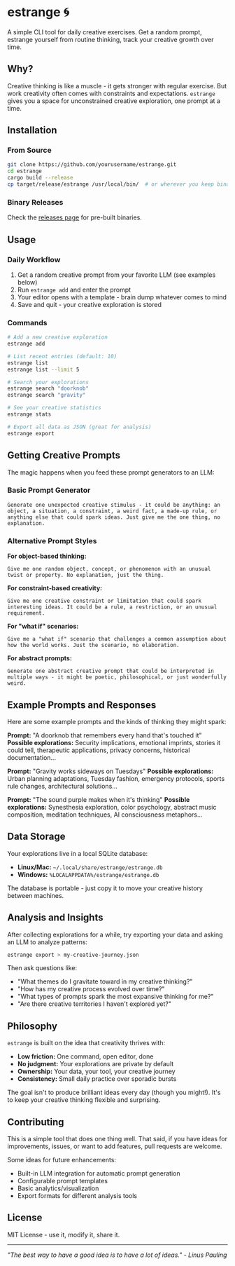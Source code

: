 # estrange 🌀

A simple CLI tool for daily creative exercises. Get a random prompt, estrange yourself from routine thinking, track your creative growth over time.

## Why?

Creative thinking is like a muscle - it gets stronger with regular exercise. But work creativity often comes with constraints and expectations. `estrange` gives you a space for unconstrained creative exploration, one prompt at a time.

## Installation

### From Source
```bash
git clone https://github.com/yourusername/estrange.git
cd estrange
cargo build --release
cp target/release/estrange /usr/local/bin/  # or wherever you keep binaries
```

### Binary Releases
Check the [releases page](https://github.com/yourusername/estrange/releases) for pre-built binaries.

## Usage

### Daily Workflow
1. Get a random creative prompt from your favorite LLM (see examples below)
2. Run `estrange add` and enter the prompt
3. Your editor opens with a template - brain dump whatever comes to mind
4. Save and quit - your creative exploration is stored

### Commands

```bash
# Add a new creative exploration
estrange add

# List recent entries (default: 10)
estrange list
estrange list --limit 5

# Search your explorations
estrange search "doorknob"
estrange search "gravity"

# See your creative statistics
estrange stats

# Export all data as JSON (great for analysis)
estrange export
```

## Getting Creative Prompts

The magic happens when you feed these prompt generators to an LLM:

### Basic Prompt Generator
```
Generate one unexpected creative stimulus - it could be anything: an object, a situation, a constraint, a weird fact, a made-up rule, or anything else that could spark ideas. Just give me the one thing, no explanation.
```

### Alternative Prompt Styles

**For object-based thinking:**
```
Give me one random object, concept, or phenomenon with an unusual twist or property. No explanation, just the thing.
```

**For constraint-based creativity:**
```
Give me one creative constraint or limitation that could spark interesting ideas. It could be a rule, a restriction, or an unusual requirement.
```

**For "what if" scenarios:**
```
Give me a "what if" scenario that challenges a common assumption about how the world works. Just the scenario, no elaboration.
```

**For abstract prompts:**
```
Generate one abstract creative prompt that could be interpreted in multiple ways - it might be poetic, philosophical, or just wonderfully weird.
```

## Example Prompts and Responses

Here are some example prompts and the kinds of thinking they might spark:

**Prompt:** "A doorknob that remembers every hand that's touched it"
**Possible explorations:** Security implications, emotional imprints, stories it could tell, therapeutic applications, privacy concerns, historical documentation...

**Prompt:** "Gravity works sideways on Tuesdays"
**Possible explorations:** Urban planning adaptations, Tuesday fashion, emergency protocols, sports rule changes, architectural solutions...

**Prompt:** "The sound purple makes when it's thinking"
**Possible explorations:** Synesthesia exploration, color psychology, abstract music composition, meditation techniques, AI consciousness metaphors...

## Data Storage

Your explorations live in a local SQLite database:
- **Linux/Mac:** `~/.local/share/estrange/estrange.db`
- **Windows:** `%LOCALAPPDATA%/estrange/estrange.db`

The database is portable - just copy it to move your creative history between machines.

## Analysis and Insights

After collecting explorations for a while, try exporting your data and asking an LLM to analyze patterns:

```bash
estrange export > my-creative-journey.json
```

Then ask questions like:
- "What themes do I gravitate toward in my creative thinking?"
- "How has my creative process evolved over time?"
- "What types of prompts spark the most expansive thinking for me?"
- "Are there creative territories I haven't explored yet?"

## Philosophy

`estrange` is built on the idea that creativity thrives with:
- **Low friction:** One command, open editor, done
- **No judgment:** Your explorations are private by default
- **Ownership:** Your data, your tool, your creative journey
- **Consistency:** Small daily practice over sporadic bursts

The goal isn't to produce brilliant ideas every day (though you might!). It's to keep your creative thinking flexible and surprising.

## Contributing

This is a simple tool that does one thing well. That said, if you have ideas for improvements, issues, or want to add features, pull requests are welcome.

Some ideas for future enhancements:
- Built-in LLM integration for automatic prompt generation
- Configurable prompt templates
- Basic analytics/visualization
- Export formats for different analysis tools

## License

MIT License - use it, modify it, share it.

---

*"The best way to have a good idea is to have a lot of ideas." - Linus Pauling*
